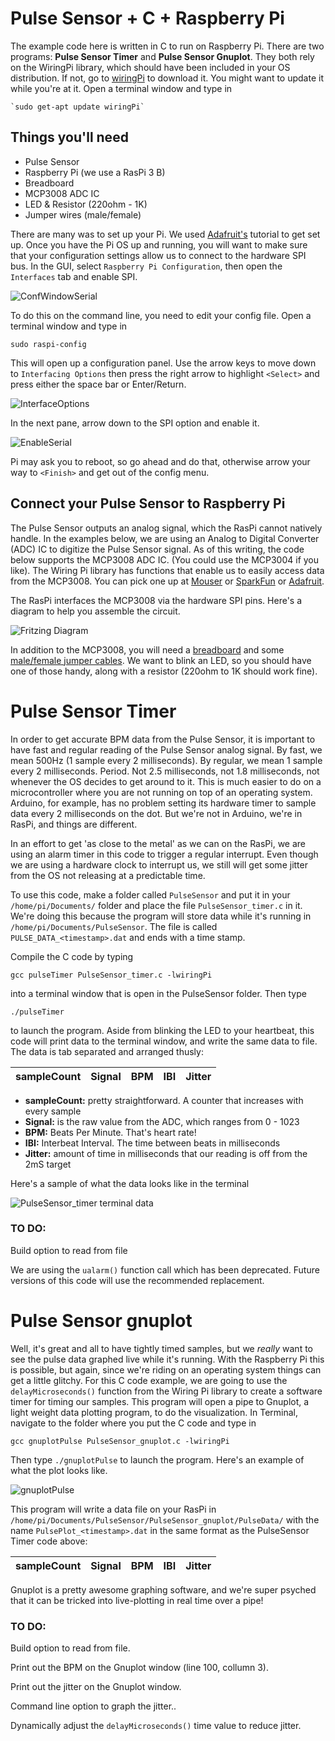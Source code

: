 # Pulse Sensor + C + Raspberry Pi
The example code here is written in C to run on Raspberry Pi. There are two programs: **Pulse Sensor Timer** and **Pulse Sensor Gnuplot**. They both rely on the WiringPi library, which should have been included in your OS distribution. If not, go to [wiringPi](http://wiringpi.com/) to download it. You might want to update it while you're at it. Open a terminal window and type in

	`sudo get-apt update wiringPi`

## Things you'll need

* Pulse Sensor
* Raspberry Pi (we use a RasPi 3 B)
* Breadboard
* MCP3008 ADC IC
* LED & Resistor (220ohm - 1K)
* Jumper wires (male/female)

There are many was to set up your Pi. We used [Adafruit's](https://learn.adafruit.com/series/learn-raspberry-pi) tutorial to get set up. Once you have the Pi OS up and running, you will want to make sure that your configuration settings allow us to connect to the hardware SPI bus. In the GUI, select `Raspberry Pi Configuration`, then open the `Interfaces` tab and enable SPI.

![ConfWindowSerial](../images/PiConfigWindowSPI.png)

To do this on the command line, you need to edit your config file. Open a terminal window and type in

	sudo raspi-config
	
This will open up a configuration panel. Use the arrow keys to move down to `Interfacing Options` then press the right arrow to highlight `<Select>` and press either the space bar or Enter/Return. 

![InterfaceOptions](../images/InterfacingOptions.png)

In the next pane, arrow down to the SPI option and enable it.

![EnableSerial](../images/EnableSPI.png)

Pi may ask you to reboot, so go ahead and do that, otherwise arrow your way to `<Finish>` and get out of the config menu.


## Connect your Pulse Sensor to Raspberry Pi
The Pulse Sensor outputs an analog signal, which the RasPi cannot natively handle. In the examples below, we are using an Analog to Digital Converter (ADC) IC to digitize the Pulse Sensor signal. As of this writing, the code below supports the MCP3008 ADC IC. (You could use the MCP3004 if you like). The Wiring Pi library has functions that enable us to easily access data from the MCP3008. You can pick one up at [Mouser](https://www.mouser.com/ProductDetail/Microchip-Technology/MCP3008-I-SL?qs=BYQkrObauiuZK6Atf%2FfReA%3D%3D&gclid=CjwKCAjwhbHlBRAMEiwAoDA343G0yGlECsWZ5zo-5UbrMk58sLaK11XtHWNU8w9fzKlpIiY343y0YBoCrBgQAvD_BwE) or [SparkFun](https://www.sparkfun.com/products/15099) or [Adafruit](https://www.adafruit.com/product/856). 

The RasPi interfaces the MCP3008 via the hardware SPI pins. Here's a diagram to help you assemble the circuit.

![Fritzing Diagram](../images/PulseSensor_RasPi_MCP3008_fritz.png)

In addition to the MCP3008, you will need a [breadboard](https://www.adafruit.com/product/64) and some [male/female jumper cables](https://www.adafruit.com/product/826). We want to blink an LED, so you should have one of those handy, along with a resistor (220ohm to 1K should work fine).


# Pulse Sensor Timer
In order to get accurate BPM data from the Pulse Sensor, it is important to have fast and regular reading of the Pulse Sensor analog signal. By fast, we mean 500Hz (1 sample every 2 milliseconds). By regular, we mean 1 sample every 2 milliseconds. Period. Not 2.5 milliseconds, not 1.8 milliseconds, not whenever the OS decides to get around to it. This is much easier to do on a microcontroller where you are not running on top of an operating system. Arduino, for example, has no problem setting its hardware timer to sample data every 2 milliseconds on the dot. But we're not in Arduino, we're in RasPi, and things are different.

In an effort to get 'as close to the metal' as we can on the RasPi, we are using an alarm timer in this code to trigger a regular interrupt. Even though we are using a hardware clock to interrupt us, we still will get some jitter from the OS not releasing at a predictable time. 


To use this code, make a folder called `PulseSensor` and put it in your `/home/pi/Documents/` folder and place the file `PulseSensor_timer.c` in it. We're doing this because the program will store data while it's running in `/home/pi/Documents/PulseSensor`. The file is called `PULSE_DATA_<timestamp>.dat` and ends with a time stamp. 

Compile the C code by typing
	
	gcc pulseTimer PulseSensor_timer.c -lwiringPi
	
into a terminal window that is open in the PulseSensor folder. Then type

	./pulseTimer
	
to launch the program. Aside from blinking the LED to your heartbeat, this code will print data to the terminal window, and write the same data to file. The data is tab separated and arranged thusly:

 sampleCount  | Signal | BPM | IBI | Jitter
------------- | ------ | --- | --- | ------

* **sampleCount:** pretty straightforward. A counter that increases with every sample
* **Signal:** is the raw value from the ADC, which ranges from 0 - 1023
* **BPM:** Beats Per Minute. That's heart rate!
* **IBI:** Interbeat Interval. The time between beats in milliseconds
* **Jitter:** amount of time in milliseconds that our reading is off from the 2mS target

Here's a sample of what the data looks like in the terminal

![PulseSensor_timer terminal data](../images/PulseSensor_timer_term.png)

### TO DO: 
Build option to read from file

We are using the `ualarm()` function call which has been deprecated. Future versions of this code will use the recommended replacement.

# Pulse Sensor gnuplot
Well, it's great and all to have tightly timed samples, but we *really* want to see the pulse data graphed live while it's running. With the Raspberry Pi this is possible, but again, since we're riding on an operating system things can get a little glitchy. For this C code example, we are going to use the `delayMicroseconds()` function from the Wiring Pi library to create a software timer for timing our samples. This program will open a pipe to Gnuplot, a light weight data plotting program, to do the visualization. In Terminal, navigate to the folder where you put the C code and type in

	gcc gnuplotPulse PulseSensor_gnuplot.c -lwiringPi
	
Then type `./gnuplotPulse` to launch the program. Here's an example of what the plot looks like.

![gnuplotPulse](../images/gnuplotPulse.png)

This program will write a data file on your RasPi in `/home/pi/Documents/PulseSensor/PulseSensor_gnuplot/PulseData/` with the name `PulsePlot_<timestamp>.dat` in the same format as the PulseSensor Timer code above:

 sampleCount  | Signal | BPM | IBI | Jitter
------------- | ------ | --- | --- | ------

Gnuplot is a pretty awesome graphing software, and we're super psyched that it can be tricked into live-plotting in real time over a pipe! 

### TO DO: 
Build option to read from file.

Print out the BPM on the Gnuplot window (line 100, collumn 3).

Print out the jitter on the Gnuplot window.

Command line option to graph the jitter..

Dynamically adjust the `delayMicroseconds()` time value to reduce jitter.
